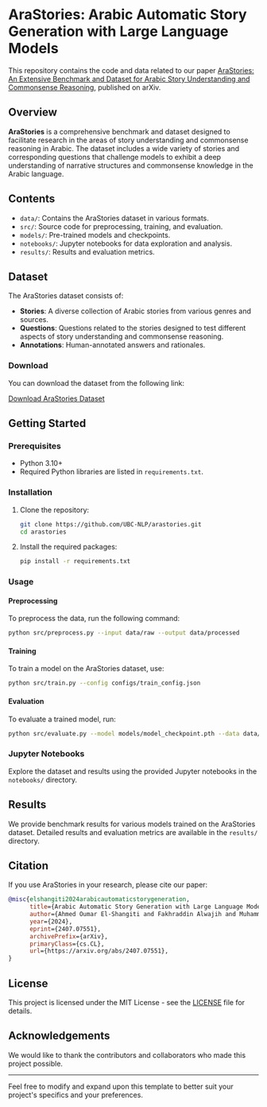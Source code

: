 # AraStories: Arabic Automatic Story Generation with Large Language Models


This repository contains the code and data related to our paper [AraStories: An Extensive Benchmark and Dataset for Arabic Story Understanding and Commonsense Reasoning](https://arxiv.org/abs/2407.07551), published on arXiv.

## Overview

**AraStories** is a comprehensive benchmark and dataset designed to facilitate research in the areas of story understanding and commonsense reasoning in Arabic. The dataset includes a wide variety of stories and corresponding questions that challenge models to exhibit a deep understanding of narrative structures and commonsense knowledge in the Arabic language.

## Contents

- `data/`: Contains the AraStories dataset in various formats.
- `src/`: Source code for preprocessing, training, and evaluation.
- `models/`: Pre-trained models and checkpoints.
- `notebooks/`: Jupyter notebooks for data exploration and analysis.
- `results/`: Results and evaluation metrics.

## Dataset

The AraStories dataset consists of:

- **Stories**: A diverse collection of Arabic stories from various genres and sources.
- **Questions**: Questions related to the stories designed to test different aspects of story understanding and commonsense reasoning.
- **Annotations**: Human-annotated answers and rationales.

### Download

You can download the dataset from the following link:

[Download AraStories Dataset](https://example.com/download)

## Getting Started

### Prerequisites

- Python 3.10+
- Required Python libraries are listed in `requirements.txt`.

### Installation

1. Clone the repository:
   ```sh
   git clone https://github.com/UBC-NLP/arastories.git
   cd arastories
   ```

2. Install the required packages:
   ```sh
   pip install -r requirements.txt
   ```

### Usage

#### Preprocessing

To preprocess the data, run the following command:
```sh
python src/preprocess.py --input data/raw --output data/processed
```

#### Training

To train a model on the AraStories dataset, use:
```sh
python src/train.py --config configs/train_config.json
```

#### Evaluation

To evaluate a trained model, run:
```sh
python src/evaluate.py --model models/model_checkpoint.pth --data data/processed
```

### Jupyter Notebooks

Explore the dataset and results using the provided Jupyter notebooks in the `notebooks/` directory.

## Results

We provide benchmark results for various models trained on the AraStories dataset. Detailed results and evaluation metrics are available in the `results/` directory.

## Citation

If you use AraStories in your research, please cite our paper:

```bibtex
@misc{elshangiti2024arabicautomaticstorygeneration,
      title={Arabic Automatic Story Generation with Large Language Models}, 
      author={Ahmed Oumar El-Shangiti and Fakhraddin Alwajih and Muhammad Abdul-Mageed},
      year={2024},
      eprint={2407.07551},
      archivePrefix={arXiv},
      primaryClass={cs.CL},
      url={https://arxiv.org/abs/2407.07551}, 
}
```

## License

This project is licensed under the MIT License - see the [LICENSE](LICENSE) file for details.

## Acknowledgements

We would like to thank the contributors and collaborators who made this project possible.

---

Feel free to modify and expand upon this template to better suit your project's specifics and your preferences.
